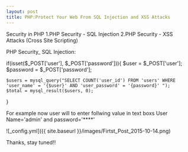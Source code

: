 ```yaml
---
layout: post
title: PHP:Protect Your Web From SQL Injection and XSS Attacks
---
```


Security in PHP
1.PHP Security - SQL Injection
2.PHP Security - XSS Attacks (Cross Site Scripting)

PHP Security_ SQL Injection:

if(isset($_POST['user'], $_POST['password'])){
	$user     = $_POST['user'];
	$password = $_POST['password'];

	$users = mysql_query("SELECT COUNT('user_id') FROM 'users' WHERE 'user_name' = '{$user}' AND 'user_password' = '{password}' ");
	$total = mysql_result($users, 0);
}

For example now user will to enter follwing value in text boxs User Name='admin' and password='****'

![_config.yml]({{ site.baseurl }}/images/Firtst_Post_2015-10-14.png)

Thanks, stay tuned!!